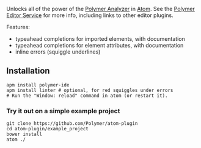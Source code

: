 Unlocks all of the power of the [Polymer Analyzer] in [Atom]. See the [Polymer Editor Service] for more info, including links to other editor plugins.

Features:

 * typeahead completions for imported elements, with documentation
 * typeahead completions for element attributes, with documentation
 * inline errors (squiggle underlines)

## Installation

    apm install polymer-ide
    apm install linter # optional, for red squiggles under errors
    # Run the "Window: reload" command in atom (or restart it).

### Try it out on a simple example project

    git clone https://github.com/Polymer/atom-plugin
    cd atom-plugin/example_project
    bower install
    atom ./

[Polymer Analyzer]: https://github.com/Polymer/polymer-analyzer
[Atom]: https://atom.io/
[polymer editor service]: https://github.com/Polymer/polymer-editor-service
